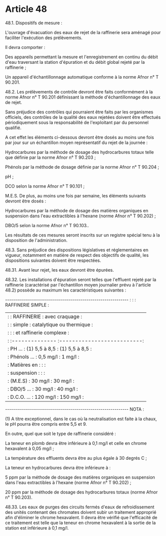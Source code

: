 # Article 48

48.1. Dispositifs de mesure :

L'ouvrage d'évacuation des eaux de rejet de la raffinerie sera aménagé pour faciliter l'exécution des prélèvements.

Il devra comporter :

Des appareils permettant la mesure et l'enregistrement en continu du débit d'eau traversant la station d'épuration et du débit global rejeté par la raffinerie ;

Un appareil d'échantillonnage automatique conforme à la norme Afnor n° T 90.201.

48.2. Les prélèvements de contrôle devront être faits conformément à la norme Afnor n° T 90.201 définissant la méthode d'échantillonnage des eaux de rejet.

Sans préjudice des contrôles qui pourraient être faits par les organismes officiels, des contrôles de la qualité des eaux rejetées doivent être effectués périodiquement sous la responsabilité de l'exploitant par du personnel qualifié.

A cet effet les éléments ci-dessous devront être dosés au moins une fois par jour sur un échantillon moyen représentatif du rejet de la journée :

Hydrocarbures par la méthode de dosage des hydrocarbures totaux telle que définie par la norme Afnor n° T 90.203 ;

Phénols par la méthode de dosage définie par la norme Afnor n° T 90.204 ;

pH ;

DCO selon la norme Afnor n° T 90.101 ;

M.E.S.    De plus, au moins une fois par semaine, les éléments suivants devront être dosés :

Hydrocarbures par la méthode de dosage des matières organiques en suspension dans l'eau extractibles à l'hexane (norme Afnor n° T 90.202) ;

DBO/5 selon la norme Afnor n° T 90.103..

Les résultats de ces mesures seront inscrits sur un registre spécial tenu à la disposition de l'administration.

48.3. Sans préjudice des dispositions législatives et réglementaires en vigueur, notamment en matière de respect des objectifs de qualité, les dispositions suivantes doivent être respectées.

48.31. Avant leur rejet, les eaux devront être épurées.

48.32. Les installations d'épuration seront telles que l'effluent rejeté par la raffinerie (caractérisé par l'échantillon moyen journalier prévu à l'article 48.2) possède au maximum les caractéristiques suivantes :

-------------------------------------------------------------- :                 :               :   RAFFINERIE SIMPLE      :

<table>
<tr>
<td> :                 :  RAFFINERIE   :      avec craquage       :</td>
</tr>
<tr>
<td> :                 :    simple     : catalytique ou thermique :</td>
</tr>
<tr>
<td> :                 :               :  et raffinerie complexe  :</td>
</tr>
<tr>
<td> :                 :-------------- :--------------------------:</td>
</tr>
<tr>
<td> : PH ...          : (1) 5,5 à 8,5 :      (1) 5,5 à 8,5       :</td>
</tr>
<tr>
<td> : Phénols ...     :   0,5 mg/l    :          1 mg/l          :</td>
</tr>
<tr>
<td> : Matières en     :               :                          :</td>
</tr>
<tr>
<td> : suspension      :               :                          :</td>
</tr>
<tr>
<td> : (M.E.S)         :    30 mg/l    :         30 mg/l          :</td>
</tr>
<tr>
<td> : DBO/5  ...      :    30 mg/l    :         40 mg/l          :</td>
</tr>
<tr>
<td> : D.C.O. ...      :   120 mg/l    :        150 mg/l          :</td>
</tr>
</table>

--------------------------------------------------------------    NOTA :

(1) A titre exceptionnel, dans le cas où la neutralisation est faite à la chaux, le pH pourra être compris entre 5,5 et 9.

En outre, quel que soit le type de raffinerie considéré :

La teneur en plomb devra être inférieure à 0,1 mg/l et celle en chrome hexavalent à 0,05 mg/l ;

La température des effluents devra être au plus égale à 30 degrés C ;

La teneur en hydrocarbures devra être inférieure à :

5 ppm par la méthode de dosage des matières organiques en suspension dans l'eau extractibles à l'hexane (norme Afnor n° T 90.202) ;

20 ppm par la méthode de dosage des hydrocarbures totaux (norme Afnor n° T 90.203).

48.33. Les eaux de purges des circuits fermés d'eaux de refroidissement des unités contenant des chromates doivent subir un traitement approprié afin d'éliminer le chrome hexavalent. Il devra être vérifié que l'efficacité de ce traitement est telle que la teneur en chrome hexavalent à la sortie de la station est inférieure à 0,1 mg/l.
